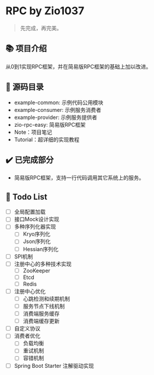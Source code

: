 # RPC by Zio1037

>   先完成，再完美。



## :books: 项目介绍

从0到1实现RPC框架，并在简易版RPC框架的基础上加以改进。



## :speech_balloon: 源码目录

- example-common: 示例代码公用模块
- example-consumer: 示例服务消费者
- example-provider: 示例服务提供者
- zio-rpc-easy: 简易版RPC框架
- Note：项目笔记
- Tutorial：超详细的实现教程



## :heavy_check_mark: 已完成部分

-   简易版RPC框架，支持一行代码调用其它系统上的服务。



## :pencil: Todo List

-   [ ] 全局配置加载
-   [ ] 接口Mock设计实现
-   [ ] 多种序列化器实现
    -   [ ] Kryo序列化
    -   [ ] Json序列化
    -   [ ] Hessian序列化
-   [ ] SPI机制
-   [ ] 注册中心的多种技术实现
    -   [ ] ZooKeeper
    -   [ ] Etcd
    -   [ ] Redis
-   [ ] 注册中心优化
    -   [ ] 心跳检测和续期机制
    -   [ ] 服务节点下线机制
    -   [ ] 消费端服务缓存
    -   [ ] 消费端缓存更新
-   [ ] 自定义协议
-   [ ] 消费者优化
    -   [ ] 负载均衡
    -   [ ] 重试机制
    -   [ ] 容错机制
-   [ ] Spring Boot Starter 注解驱动实现